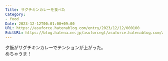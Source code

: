 ```yaml
---
Title: サグチキンカレーを食べた
Category:
- food
Date: 2023-12-12T00:01:00+09:00
URL: https://asuforce.hatenablog.com/entry/2023/12/12/000100
EditURL: https://blog.hatena.ne.jp/asuforcegt/asuforce.hatenablog.com/atom/entry/6801883189066060184
---
```


夕飯がサグチキンカレーでテンションが上がった。  
めちゃうま！
